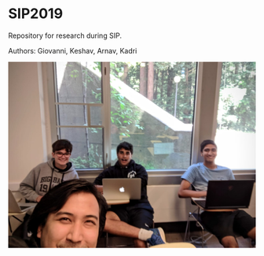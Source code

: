 # SIP2019
Repository for research during SIP.

Authors: Giovanni, Keshav, Arnav, Kadri

![ArGioKesh](ArGioKesh.jpeg)
